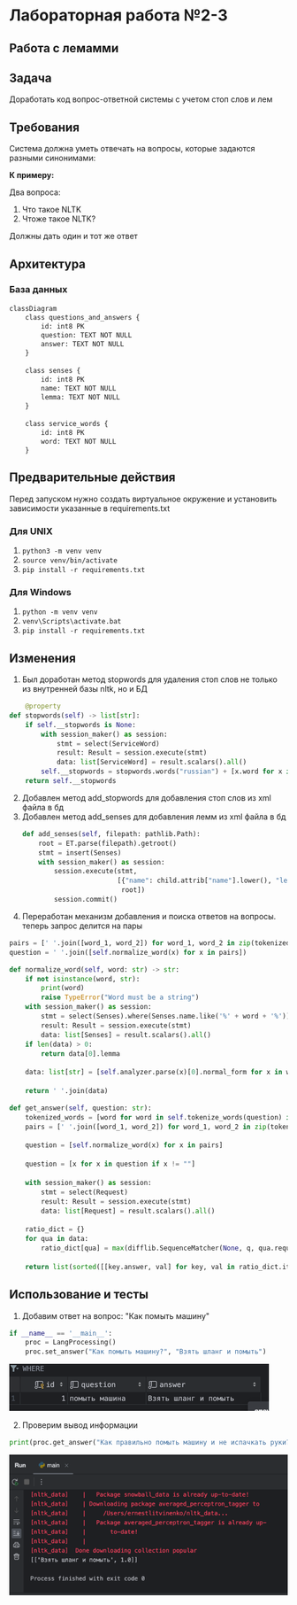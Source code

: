 # Лабораторная работа №2-3

## Работа с лемамми

## Задача

Доработать код вопрос-ответной системы с учетом стоп слов и лем

## Требования

Система должна уметь отвечать на вопросы, которые задаются разными синонимами:

**К примеру:**

Два вопроса:

1. Что такое NLTK
1. Чтоже такое NLTK?

Должны дать один и тот же ответ

## Архитектура

### База данных <a id="ERD"></a>

```mermaid
classDiagram
    class questions_and_answers {
        id: int8 PK
        question: TEXT NOT NULL
        answer: TEXT NOT NULL
    }

    class senses {
        id: int8 PK
        name: TEXT NOT NULL
        lemma: TEXT NOT NULL
    }

    class service_words {
        id: int8 PK
        word: TEXT NOT NULL
    }

```

## Предварительные действия

Перед запуском нужно создать виртуальное окружение и установить зависимости указанные в requirements.txt

### Для UNIX

1. `python3 -m venv venv`
2. `source venv/bin/activate`
3. `pip install -r requirements.txt`

### Для Windows

1. `python -m venv venv`
2. `venv\Scripts\activate.bat`
3. `pip install -r requirements.txt`

## Изменения

1. Был доработан метод stopwords для удаления стоп слов не только из внутренней базы nltk, но и БД

```python
    @property
def stopwords(self) -> list[str]:
    if self.__stopwords is None:
        with session_maker() as session:
            stmt = select(ServiceWord)
            result: Result = session.execute(stmt)
            data: list[ServiceWord] = result.scalars().all()
        self.__stopwords = stopwords.words("russian") + [x.word for x in data]
    return self.__stopwords
```

2. Добавлен метод add_stopwords для добавления стоп слов из xml файла в бд
3. Добавлен метод add_senses для добавления лемм из xml файла в бд
    ```python
    def add_senses(self, filepath: pathlib.Path):
        root = ET.parse(filepath).getroot()
        stmt = insert(Senses)
        with session_maker() as session:
            session.execute(stmt,
                            [{"name": child.attrib["name"].lower(), "lemma": child.attrib["lemma"].lower()} for child in
                             root])
            session.commit()
    ```
1. Переработан механизм добавления и поиска ответов на вопросы. теперь запрос делится на пары
```python
pairs = [' '.join([word_1, word_2]) for word_1, word_2 in zip(tokenized_words, tokenized_words[1:])]
question = ' '.join([self.normalize_word(x) for x in pairs])
```

```python
def normalize_word(self, word: str) -> str:
    if not isinstance(word, str):
        print(word)
        raise TypeError("Word must be a string")
    with session_maker() as session:
        stmt = select(Senses).where(Senses.name.like('%' + word + '%'))
        result: Result = session.execute(stmt)
        data: list[Senses] = result.scalars().all()
    if len(data) > 0:
        return data[0].lemma

    data: list[str] = [self.analyzer.parse(x)[0].normal_form for x in word.split(' ')]

    return ' '.join(data)
```

```python
def get_answer(self, question: str):
    tokenized_words = [word for word in self.tokenize_words(question) if word not in self.stopwords]
    pairs = [' '.join([word_1, word_2]) for word_1, word_2 in zip(tokenized_words, tokenized_words[1:])]

    question = [self.normalize_word(x) for x in pairs]

    question = [x for x in question if x != ""]

    with session_maker() as session:
        stmt = select(Request)
        result: Result = session.execute(stmt)
        data: list[Request] = result.scalars().all()

    ratio_dict = {}
    for qua in data:
        ratio_dict[qua] = max(difflib.SequenceMatcher(None, q, qua.request).ratio() for q in question)

    return list(sorted([[key.answer, val] for key, val in ratio_dict.items()], key=lambda x: x[1], reverse=True))
```

## Использование и тесты

1. Добавим ответ на вопрос: "Как помыть машину"
```python
if __name__ == '__main__':
    proc = LangProcessing()
    proc.set_answer("Как помыть машину?", "Взять шланг и помыть")
```
![img_4.png](img_4.png)

2. Проверим вывод информации
```python
print(proc.get_answer("Как правильно помыть машину и не испачкать руки?"))
```

![img_5.png](img_5.png)